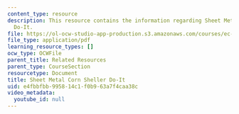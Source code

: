 ```yaml
---
content_type: resource
description: This resource contains the information regarding Sheet Metal Corn Sheller
  Do-It.
file: https://ol-ocw-studio-app-production.s3.amazonaws.com/courses/ec-701j-d-lab-i-development-fall-2009/e4fbbfbb995814c1f0b963a7f4caa38c_MITEC_701JF09_cornshet_doit.pdf
file_type: application/pdf
learning_resource_types: []
ocw_type: OCWFile
parent_title: Related Resources
parent_type: CourseSection
resourcetype: Document
title: Sheet Metal Corn Sheller Do-It
uid: e4fbbfbb-9958-14c1-f0b9-63a7f4caa38c
video_metadata:
  youtube_id: null
---
```

